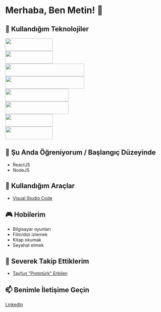 # Merhaba, Ben Metin! 👋

## 🚀 Kullandığım Teknolojiler

<img src="https://img.shields.io/badge/HTML-5-orange?style=flat&logo=html5" width="150" height="40"> <br>
<img src="https://img.shields.io/badge/CSS-3-blue?style=flat&logo=css3" width="150" height="40"> <br>
<img src="https://img.shields.io/badge/Tailwind%20CSS-Latest-blue?style=flat&logo=tailwind-css" width="250" height="40"> <br>
<img src="https://img.shields.io/badge/JavaScript-ES6+-yellow?style=flat&logo=javascript" width="250" height="40"> <br>
<img src="https://img.shields.io/badge/React-Latest-blue?style=flat&logo=react" width="200" height="40"> <br>
<img src="https://img.shields.io/badge/Node.js-Latest-green?style=flat&logo=node.js" width="200" height="40"> <br>
<img src="https://img.shields.io/badge/MongoDB-green?style=flat&logo=mongodb" width="150" height="40"> <br>
<img src="https://img.shields.io/badge/VSCode-blue?style=flat&logo=visual-studio-code" width="150" height="40">

## 🌱 Şu Anda Öğreniyorum / Başlangıç Düzeyinde 

- ReactJS
- NodeJS

## 🔧 Kullandığım Araçlar

- [Visual Studio Code](https://code.visualstudio.com/)

## 🎮 Hobilerim

- Bilgisayar oyunları
- Film/dizi izlemek
- Kitap okumak
- Seyahat etmek

## 👑 Severek Takip Ettiklerim
- [Tayfun "Prototürk" Erbilen](https://github.com/tayfunerbilen)

## 📫 Benimle İletişime Geçin

[LinkedIn](https://www.linkedin.com/in/nuh-metin-karabulut-73441b265/)

